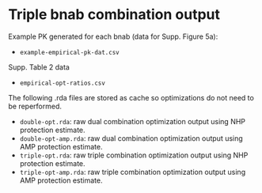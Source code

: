 Triple bnab combination output
=====================


Example PK generated for each bnab (data for Supp. Figure 5a):

- `example-empirical-pk-dat.csv`

Supp. Table 2 data 

- `empirical-opt-ratios.csv`


The following .rda files are stored as cache so optimizations do not need to be reperformed.

- `double-opt.rda`: raw dual combination optimization output using NHP protection estimate.
- `double-opt-amp.rda`: raw dual combination optimization output using AMP protection estimate.
- `triple-opt.rda`: raw triple combination optimization output using NHP protection estimate.
- `triple-opt-amp.rda`: raw triple combination optimization output using AMP protection estimate.

